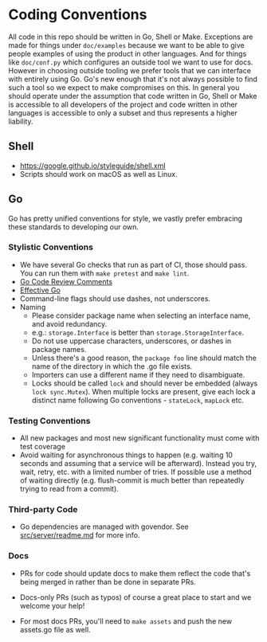 # Coding Conventions

All code in this repo should be written in Go, Shell or Make.  Exceptions are
made for things under `doc/examples` because we want to be able to give people
examples of using the product in other languages. And for things like
`doc/conf.py` which configures an outside tool we want to use for docs. However
in choosing outside tooling we prefer tools that we can interface with entirely
using Go. Go's new enough that it's not always possible to find such a tool so
we expect to make compromises on this. In general you should operate under the
assumption that code written in Go, Shell or Make is accessible to all
developers of the project and code written in other languages is accessible to
only a subset and thus represents a higher liability.

## Shell

- https://google.github.io/styleguide/shell.xml
- Scripts should work on macOS as well as Linux.

## Go

Go has pretty unified conventions for style, we vastly prefer embracing these
standards to developing our own.

### Stylistic Conventions

- We have several Go checks that run as part of CI, those should pass. You can
run them with `make pretest` and `make lint`.
- [Go Code Review Comments](https://github.com/golang/go/wiki/CodeReviewComments)
- [Effective Go](https://golang.org/doc/effective_go.html)
- Command-line flags should use dashes, not underscores.
- Naming
  - Please consider package name when selecting an interface name, and avoid redundancy.
  - e.g.: `storage.Interface` is better than `storage.StorageInterface`.
  - Do not use uppercase characters, underscores, or dashes in package names.
  - Unless there's a good reason, the `package foo` line should match the name
of the directory in which the .go file exists.
  - Importers can use a different name if they need to disambiguate.
  - Locks should be called `lock` and should never be embedded (always `lock
sync.Mutex`). When multiple locks are present, give each lock a distinct name
following Go conventions - `stateLock`, `mapLock` etc.

### Testing Conventions

- All new packages and most new significant functionality must come with test coverage
- Avoid waiting for asynchronous things to happen (e.g. waiting 10 seconds and
assuming that a service will be afterward). Instead you try, wait, retry, etc.
with a limited number of tries. If possible use a method of waiting directly
(e.g. flush-commit is much better than repeatedly trying to read from a
commit).

### Third-party Code

- Go dependencies are managed with govendor. See
[src/server/readme.md](https://github.com/pachyderm/pachyderm/blob/master/src/server/readme.md)
for more info.

### Docs

- PRs for code should update docs to make them reflect the code that's being merged in
rather than be done in separate PRs.

- Docs-only PRs (such as typos) of course a great place to start and we welcome your help!

- For most docs PRs, you'll need to `make assets` and push the new assets.go file as well. 
